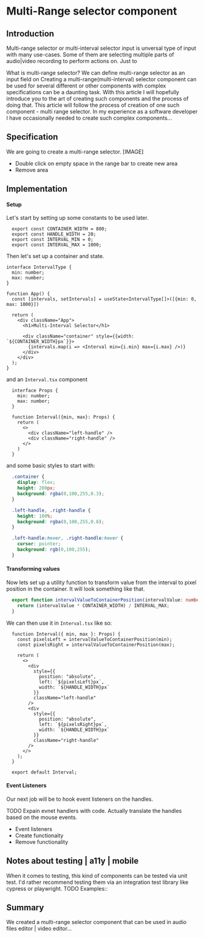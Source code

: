 # Multi-Range selector component

## Introduction
Multi-range selector or multi-interval selector input is unversal type of input with many use-cases. Some of them are selecting multiple parts of audio|video recording to perform actions on. Just to  

What is multi-range selector? We can define multi-range selector as an input field on
Creating a multi-range(multi-interval) selector component can be used for several different or other components with complex specifications can be a daunting task. With this article I will hopefully introduce you to the art of creating such components and the process of doing that. This article will follow the process of creation of one such component - multi range selector. In my experience as a software developer I have occasionally needed to create such complex components...


## Specification
We are going to create a multi-range selector. [IMAGE]

- Double click on empty space in the range bar to create new area
- Remove area

## Implementation

#### Setup
Let's start by setting up some constants to be used later.
```tsx
  export const CONTAINER_WIDTH = 800;
  export const HANDLE_WIDTH = 20;
  export const INTERVAL_MIN = 0;
  export const INTERVAL_MAX = 1000;
```

Then let's set up a container and state.

```tsx
interface IntervalType {
  min: number;
  max: number;
}

function App() {
  const [intervals, setIntervals] = useState<IntervalType[]>([{min: 0, max: 1000}])

  return (
    <div className="App">
      <h1>Multi-Interval Selector</h1>

      <div className="container" style={{width: `${CONTAINER_WIDTH}px`}}>
        {intervals.map(i => <Interval min={i.min} max={i.max} />)}
      </div>
    </div>
  );
}
```

and an `Interval.tsx` component

```tsx
  interface Props {
    min: number;
    max: number;
  }

  function Interval({min, max}: Props) {
    return (
      <>
        <div className="left-handle" />
        <div className="right-handle" />
      </>
    )
  }
```

and some basic styles to start with:

```css
  .container {
    display: flex;
    height: 200px;
    background: rgba(0,100,255,0.3);
  }

  .left-handle, .right-handle {
    height: 100%;
    background: rgba(0,100,255,0.8);
  }

  .left-handle:hover, .right-handle:hover {
    cursor: pointer;
    background: rgb(0,100,255);
  }
```

#### Transforming values
Now lets set up a utility function to transform value from the interval to 
pixel position in the container. It will look something like that.

```ts
  export function intervalValueToContainerPosition(intervalValue: number) {
    return (intervalValue * CONTAINER_WIDTH) / INTERVAL_MAX;
  }
```

We can then use it in `Interval.tsx` like so:

```tsx
  function Interval({ min, max }: Props) {
    const pixelsLeft = intervalValueToContainerPosition(min);
    const pixelsRight = intervalValueToContainerPosition(max);
    
    return (
      <>
        <div
          style={{
            position: "absolute",
            left: `${pixelsLeft}px`,
            width: `${HANDLE_WIDTH}px`
          }}
          className="left-handle"
        />
        <div
          style={{
            position: "absolute",
            left: `${pixelsRight}px`,
            width: `${HANDLE_WIDTH}px`
          }}
          className="right-handle"
        />
      </>
    );
  }

  export default Interval;
```

#### Event Listeners

Our next job will be to hook event listeners on the handles.

TODO Expain evnet handlers with code. Actually translate the handles based on the mouse events.


- Event listeners
- Create functionaity
- Remove functionality


## Notes about testing | a11y | mobile
When it comes to testing, this kind of components can be tested via unit test. I'd rather recommend testing them via an integration test library like cypress or playwright.
TODO Examples::

## Summary
We created a multi-range selector component that can be used in audio files editor | video editor...